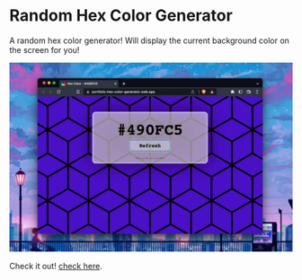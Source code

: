 # Random Hex Color Generator
A random hex color generator! Will display the current background color on the screen for you!

![Screenshot](./images/colorgenss.webp)

Check it out! [check here](https://portfolio-hex-color-generator.web.app).